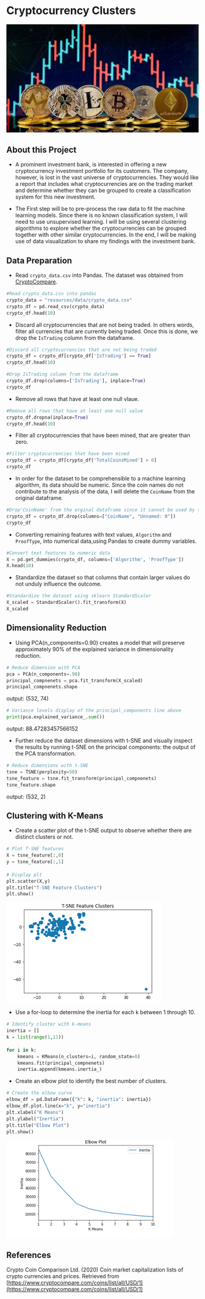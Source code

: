 # Cryptocurrency Clusters

![Hero-image](resources/images/Cryptocurrencies.jpeg)

## About this Project

* A prominent investment bank, is interested in offering a new cryptocurrency investment portfolio for its customers. The company, however, is lost in the vast universe of cryptocurrencies. They would like a report that includes what cryptocurrencies are on the trading market and determine whether they can be grouped to create a classification system for this new investment.

* The First step will be to pre-process the raw data to fit the machine learning models. Since there is no known classification system, I will need to use unsupervised learning. I will be using several clustering algorithms to explore whether the cryptocurrencies can be grouped together with other similar cryptocurrencies. In the end, I will be making use of data visualization to share my findings with the investment bank.

## Data Preparation

* Read `crypto_data.csv` into Pandas. The dataset was obtained from [CryptoCompare](https://min-api.cryptocompare.com/data/all/coinlist).

```python
#Read crypto_data.csv into pandas
crypto_data = "resources/data/crypto_data.csv"
crypto_df = pd.read_csv(crypto_data)
crypto_df.head(10)
```

* Discard all cryptocurrencies that are not being traded. In others words, filter all currencies that are currently being traded. 
Once this is done, we drop the `IsTrading` column from the dataframe.

```python
#Discard all cryptocurrencies that are not being traded
crypto_df = crypto_df[crypto_df['IsTrading'] == True]
crypto_df.head(10)
```

```python
#Drop IsTrading column from the dataframe
crypto_df.drop(columns=['IsTrading'], inplace=True)
crypto_df
```

* Remove all rows that have at least one null vlaue.

```python
#Remove all rows that have at least one null value
crypto_df.dropna(inplace=True)
crypto_df.head(10)
```

* Filter all cryptocurrencies that have been mined, that are greater than zero.

```python
#Filter cryptocurrencies that have been mined
crypto_df = crypto_df[crypto_df['TotalCoinsMined'] > 0]
crypto_df
```

* In order for the dataset to be comprehensible to a machine learning algorithm, its data should be numeric. Since the coin names do not contribute to the analysis of the data, I will delete the `CoinName` from the original dataframe.

```python
#Drop'CoinName' from the orginal dataframe since it cannot be used by the clustering Algorithm
crypto_df = crypto_df.drop(columns=["CoinName", "Unnamed: 0"])
crypto_df
```

* Converting remaining features with text values, `Algorithm` and `ProofType`, into numerical data,using Pandas to create dummy variables.

```python
#Convert text features to numeric data
X = pd.get_dummies(crypto_df, columns=['Algorithm', 'ProofType'])
X.head(10)
```

* Standardize the dataset so that columns that contain larger values do not unduly influence the outcome.

```python
#Standardize the dataset using sklearn StandardScaler
X_scaled = StandardScaler().fit_transform(X)
X_scaled
```

## Dimensionality Reduction

* Using PCA(n_components=0.90) creates a model that will preserve approximately 90% of the explained variance in dimensionality reduction.

```python
# Reduce dimension with PCA 
pca = PCA(n_components=.90)
principal_compnenets = pca.fit_transform(X_scaled)
principal_compnenets.shape
```
output: (532, 74)

```python
# Variance levels display of the principal_components line above
print(pca.explained_variance_.sum())
```
output: 88.47283457566152

* Further reduce the dataset dimensions with t-SNE and visually inspect the results by running t-SNE on the principal components: the output of the PCA transformation.

```python
# Reduce dimensions with t-SNE
tsne = TSNE(perplexity=50)
tsne_feature = tsne.fit_transform(principal_compnenets)
tsne_feature.shape
```
output: (532, 2)

## Clustering with K-Means

* Create a scatter plot of the t-SNE output to observe whether there are distinct clusters or not.

```python
# Plot T-SNE features
X = tsne_feature[:,0]
y = tsne_feature[:,1]

# Display plt
plt.scatter(X,y)
plt.title("T-SNE Feature Clusters")
plt.show()
```
![T-SNE-Clusters](resources/images/T-SNE-Feature-Clusters.png)

* Use a for-loop to determine the inertia for each k between 1 through 10.

```python
# Identify cluster with k-means
inertia = []
k = list(range(1,11))

for i in k:
    kmeans = KMeans(n_clusters=i, random_state=0)
    kmeans.fit(principal_compnenets)
    inertia.append(kmeans.inertia_)
```

* Create an elbow plot to identify the best number of clusters.

```python
# Create the elbow curve
elbow_df = pd.DataFrame({"k": k, "inertia": inertia})
elbow_df.plot.line(x="k", y="inertia")
plt.xlabel("K Means")
plt.ylabel("Inertia")
plt.title("Elbow Plot")
plt.show()
```
![elbow-curve](resources/images/elbow-curve.png)

## References

Crypto Coin Comparison Ltd. (2020) Coin market capitalization lists of crypto currencies and prices. Retrieved from [https://www.cryptocompare.com/coins/list/all/USD/1](https://www.cryptocompare.com/coins/list/all/USD/1)

